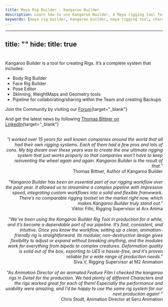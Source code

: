 ```yaml
---
title: Maya Rig Builder - Kangaroo Builder
description: Learn how to use Kangaroo Builder, a Maya rigging tool for creating character rigs. It includes everything you need - body rig builder, face rig builder, pose editor, and more
keywords: [maya rig builder, kangaroo builder, maya rigging tool, character rigging, face rig, body rig, maya rigging tools]
---
```


---
title: ""
hide:
    title: true
---

# <!-- dummy title to prevent auto-generated one-->


Kangaroo Builder is a tool for creating Rigs. It’s a complete system that includes:

- Body Rig Builder  
- Face Rig Builder 
- Pose Editor
- Skinning, WeightMaps and Geometry tools   
- Pipeline for collaborating/sharing within the Team and creating Backups  

Join the Community by visiting our [Forum](https://kangaroobuilder.discourse.group/){target="_blank"}  

And get the latest news by following [Thomas Bittner on LinkedIn](https://www.linkedin.com/in/thomas-bittner-6bb6302/){target="_blank"}

<br>

<div style="text-align: right"> <em>"I worked over 15 years for well known companies around the world that all had their own rigging systems. Each of them had a few pros and lots of cons.
My big dream over these years was to create the one ultimate rigging system that just works properly so that companies won’t have to keep reinventing the wheel again and again.
Kangaroo Builder is the result of that." <br>  
</em>
Thomas Bittner, Author of Kangaroo Builder
</div>
<br>


<div style="text-align: right"> <em>
"Kangaroo Builder has been an essential part of our rigging workflow over the past year. It allowed us to streamline a complex pipeline with impressive speed, 
integrating custom workflows into a solid and flexible framework. There’s no comparable rigging toolset on the market right now, which makes Kangaroo Builder truly stand out."  <br> 
</em>
Viktor Fillo, Rigging Supervisor at Arx Anima
</div>
<br>


<div style="text-align: right"> <em>
"We’ve been using the Kangaroo Builder Rig Tool in production for a while, and it’s become a dependable part of our pipeline.
It’s fast, consistent, and intuitive. Once you know the workflow, setting up a clean, animation-friendly rig is straightforward. 
Its modular, non-destructive design gives flexibility to adjust or expand without breaking anything, and the modules work 
for everything from bipeds to complex creatures. 
Deformation quality is solid out of the box, exporting to UE5 is hassle-free, 
and it’s proven reliable for a wide range of production needs." <br> 
</em>
Siva.V, Rigging Supervisor at M2 Animation
</div>
<br>


<div style="text-align: right"> <em>
"As Animation Director of an animated Feature Film I checked the kangaroo rigs in Detail for the production. 
We had  plenty of different Characters and the rigs worked great for each of them! Especially the performance and 
usability were amazing, and I’d be happy to use the same rig system for our next production again! " <br> 
</em>
Chris Stodt, Animation Director at Seru Animation
</div>
<br>


